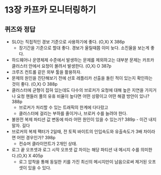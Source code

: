 # 13장 카프카 모니터링하기

## 퀴즈와 정답
 * SLO는 직접적인 경보 기준으로 사용하기에 좋다. (O,X) X 386p
    * 장기간을 기준으로 할대 좋다. 경보가 울릴때쯤 이미 늦다. 소진율을 보는게 좋다. 
 * 하드웨어나 운영체제 수준에서 발생하는 문제를 제외하고는 대부분 문제는 카프카 클러스터 안에서 요청이 몰려서 발생한다. (O,X) O 387p
  * 크루즈 컨트롤 같은 외부 툴을 활용하자.
 * 문제의 원인을 진단해보기 전에 선호 레플리카 선출을 돌린 적이 있는지 확인하는 것이 좋다. (O,X) O 388p
 * 클러스터에 균형이 잡혀 있는데도 다수의 브로커가 요청에 대해 높은 지연을 가지거나 요청 핸들러 풀의 유휴 비율이 높다면 어떤 상황이고 어떤 해결 방안이 있나? 388p
   *  브로커가 처리할 수 있는 트래픽의 한계에 다다랐고
   *  클러스터에 걸리는 부하를 줄이거나, 브로커 수를 늘려야 한다.
 * 불완전 복제 파티션 값 변동에 따라 어떤 원인이 있을 수 있는가? 389p - 이건 내지 말자. 길다
 * 브로커의 복제 팩터가 2일때, 전 토픽 바이트의 인입속도와 유출속도가 3배 차이라면 어떤 경우인가?  398p
   * 컨슈머 클라이언트가 2개인 상태.
 * 로그 끝 오프셋과 로그 시작 오프셋 값 차이는 해당 파티션 내 메시지 수를 의미한다.(O,X) X 405p
   * 로그 압착을 통해 동일한 키를 가진 최신의 메시지만이 남음으로써 제거된 오프셋이 있을 수 있다.
